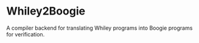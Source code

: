# Whiley2Boogie
A compiler backend for translating Whiley programs into Boogie programs for verification.
